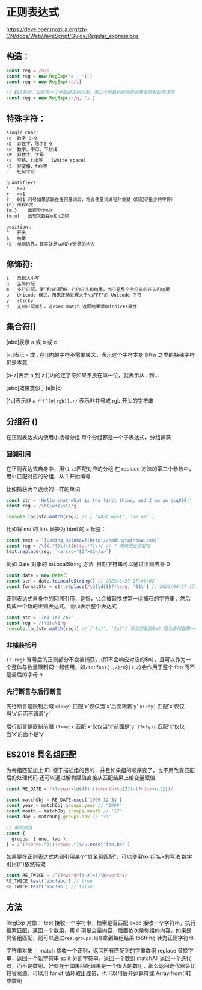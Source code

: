 # 正则表达式

https://developer.mozilla.org/zh-CN/docs/Web/JavaScript/Guide/Regular_expressions

## 构造：

```ts
const reg = /a/i
const reg = new RegExp('a', 'i')
const reg = new RegExp(/a/i)

// ES6开始，如果第一个参数是正则对象，第二个参数的修饰符会覆盖原有的修饰符
const reg = new RegExp(/a/g, 'i')
```

## 特殊字符：

```txt
single char:
\d  数字 0-9
\D  非数字，除了0-9
\w  数字、字母、下划线
\W  非数字、字母
\s  空格、tab等   (white space)
\S  非空格、tab等
.   任何字符

quantifiers:
*   >=0
+   >=1
?   0|1 问号如果紧跟在任何量词后，将会使量词编程非贪婪（匹配尽量少的字符）
{n} 出现n次
{m,}    出现至少m次
{m,n}   出现次数在m和n之间

position：
^   开头
$   结尾
\b  单词边界，其实就是\w和\W分界的地方
```

## 修饰符:

```txt
i   忽视大小写
g   全局匹配
m   多行匹配，使^和$匹配每一行的开头和结尾，而不是整个字符串的开头和结尾
u   Unicode 模式，用来正确处理大于\uFFFF的 Unicode 字符
y   sticky
d   正则匹配索引，让exec match 返回结果添加indices属性
```

## 集合符[]

[abc]表示 a 或 b 或 c

[-.]表示 - 或 . 在[]内的字符不需要转义，表示这个字符本身
但\w 之类的特殊字符仍是本意

[a-z]表示 a 到 z []内的连字符如果不放在第一位，就表示从...到...

[abc]效果类似于(a|b|c)

[^a]表示非 a `/^[^(#|rgb)].+/` 表示非井号或 rgb 开头的字符串

## 分组符 ()

在正则表达式内使用小括号分组
每个分组都是一个子表达式，分组捕获

### 回溯引用

在正则表达式自身中，用`\1` `\2`匹配对应的分组
在 replace 方法的第二个参数中，用`$1`匹配对应的分组，从 1 开始编号

比如捕获两个连续的一样的单词

```ts
const str = 'Hello what what is the first thing, and I am am scq000.'
const reg = /\b(\w+)\s\1/g

console.log(str.match(reg)) // [ 'what what', 'am am' ]
```

比如将 md 的 link 替换为 html 的 a 标签：

```ts
const text = `[Coding Rainbow](http://codingrainbow.com)`
const reg = /\[(.*?)\]\((http.*?)\)/ // ? 用来阻止贪婪性
text.replace(reg, `<a src="$2">$1</a>`)
```

例如 Date 对象的 toLocalString 方法, 日期字符串可以通过正则去补 0

```ts
const date = new Date()
const str = date.toLocaleString() // 2023/6/27 17:02:02
const formatStr = str.replace(/\b(\d{1}?)\b/g, '0$1') // 2023/06/27 17:02:02
```

正则表达式自身中的回溯引用，是指，`\1`会被替换成第一组捕获的字符串，然后构成一个新的正则表达式。而`\0`表示整个表达式

```ts
const str = '1a1 1a2 2a2'
const reg = /(\d)a\1/g
console.log(str.match(reg)) // ['1a1', '2a2'] 不会匹配到1a2 因为正则在第一组匹配到1后会成为/(\d)a1/, 在第一组匹配到2后会成为/(\d)a2/
```

### 非捕获括号

`(?:reg)` 冒号后的正则部分不会被捕获，（即不会响应对应的$n），且可以作为一个整体与数量限制词一起使用，如`/(?:foo){1,2}/`的`{1,2}`会作用于整个 foo 而不是最后的字母 o

### 先行断言与后行断言

先行断言是限制后缀
`x(?=y)` 匹配'x'仅仅当'x'后面跟着'y'
`x(?!y)` 匹配'x'仅仅当'x'后面不跟着'y'

后行断言是限制前缀
`(?<=y)x` 匹配'x'仅仅当'x'前面是'y'
`(?<!y)x` 匹配'x'仅仅当'x'前面不是'y'

## ES2018 具名组匹配

为每组匹配加上 ID, 便于描述组的目的，并且如果组的顺序变了，也不用改变匹配后的处理代码
还可以通过解构赋值直接从匹配结果上给变量赋值

```ts
const RE_DATE = /(?<year>\d{4})-(?<month>\d{2})-(?<day>\d{2})/

const matchObj = RE_DATE.exec('1999-12-31')
const year = matchObj.groups.year // "1999"
const month = matchObj.groups.month // "12"
const day = matchObj.groups.day // "31"

// 解构赋值
const {
  groups: { one, two },
} = /^(?<one>.*):(?<two>.*)$/u.exec('foo:bar')
```

如果要在正则表达式内部引用某个“具名组匹配”，可以使用\k<组名>的写法 数字引用(\1)依然有效

```ts
const RE_TWICE = /^(?<word>[a-z]+)!\k<word>$/
RE_TWICE.test('abc!abc') // true
RE_TWICE.test('abc!ab') // false
```

## 方法

RegExp 对象：
test 接收一个字符串，检索是否匹配
exec 接收一个字符串，执行搜索匹配，返回一个数组，第 0 项是全量内容，后面依次是每组的内容。如果是具名组匹配，则可以通过`res.groups.组名`拿到每组结果
toString 转为正则字符串

字符串对象：
match 接收一个正则，返回所有匹配到的字串数组
replace 替换字串，返回一个新字符串
split 分割字符串，返回一个数组
matchAll 返回一个迭代器，而不是数组。好处在于如果匹配结果是一个很大的数组，那么返回迭代器会比较省资源。可以用 for of 循环取出成员，也可以用展开运算符或 Array.from()转成数组
